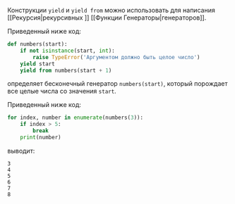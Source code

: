 

Конструкции `yield` и `yield from` можно использовать для написания [[Рекурсия|рекурсивных ]] [[Функции Генераторы|генераторов]].

Приведенный ниже код:

```python
def numbers(start):
    if not isinstance(start, int):
        raise TypeError('Аргументом должно быть целое число')
    yield start
    yield from numbers(start + 1)
```

определяет бесконечный генератор `numbers(start)`, который порождает все целые числа со значения `start`.

Приведенный ниже код:

```python
for index, number in enumerate(numbers(3)):
    if index > 5:
        break
    print(number)
```

выводит:

```no-highlight
3
4
5
6
7
8
```
